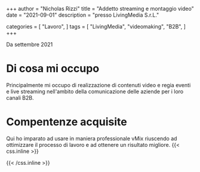 +++
author = "Nicholas Rizzi"
title = "Addetto streaming e montaggio video"
date = "2021-09-01"
description = "presso LivingMedia S.r.L."

categories = [
    "Lavoro",
]
tags = [
    "LivingMedia",
    "videomaking",
    "B2B",
]
+++

Da settembre 2021

# Di cosa mi occupo

Principalmente mi occupo di realizzazione di contenuti video e regia eventi e live streaming nell'ambito della comunicazione delle aziende per i loro canali B2B.

# Compentenze acquisite
Qui ho imparato ad usare in maniera professionale vMix riuscendo ad ottimizzare il processo di lavoro e ad ottenere un risultato migliore.
{{< css.inline >}}
<style>
.canon { background: white; width: 100%; height: auto; }
</style>
{{< /css.inline >}}
